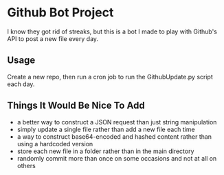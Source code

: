 # Github Bot Project

I know they got rid of streaks, but this is a bot I made to play with Github's API to post a new file every day.

## Usage
Create a new repo, then run a cron job to run the GithubUpdate.py script each day.

## Things It Would Be Nice To Add

* a better way to construct a JSON request than just string manipulation
* simply update a single file rather than add a new file each time
* a way to construct base64-encoded and hashed content rather than using a hardcoded version
* store each new file in a folder rather than in the main directory
* randomly commit more than once on some occasions and not at all on others
